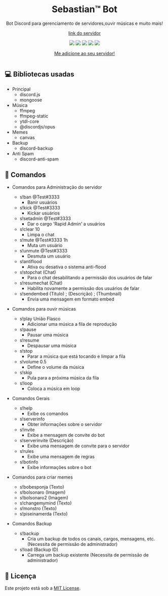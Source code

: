 <h1 align="center">Sebastian™ Bot</h1>
<p align="center">Bot Discord para gerenciamento de servidores,ouvir músicas e muito mais!</p>
<p align="center"><a href="https://discord.gg/dR4k3WTUjX">link do servidor</a></p>
<p align="center">
    <a href="https://discord.gg/dR4k3WTUjX"><img src="https://img.shields.io/discord/704882848364101763"></a>
    <img src="https://img.shields.io/github/repo-size/ReddyyZ/Rapid">
    <img src="https://img.shields.io/github/issues/ReddyyZ/Rapid">
    <img src="https://img.shields.io/github/license/ReddyyZ/Rapid">
    <img src="https://img.shields.io/badge/node-14.2.0-green">
</p>
<p align="center">
    <a href="https://discord.com/api/oauth2/authorize?client_id=855280582018465833&permissions=8&scope=bot" target="_blank">Me adicione ao seu servidor!</a>
</p>
<p align="center">
    <a href="\">
    <img src="https://ostops.net/wp-content/uploads/2021/03/os-melhores-bots-de-musica-para-o-discord.png" alt="" />
</a>
</p>

## :computer: Bibliotecas usadas
- Principal
    - discord.js
    - mongoose
- Música
    - ffmpeg
    - ffmpeg-static
    - ytdl-core
    - @discordjs/opus
- Memes
    - canvas
- Backup
    - discord-backup
- Anti Spam
    - discord-anti-spam

## :pencil: Comandos
- Comandos para Administração do servidor
    - s!ban @Test#3333
        - Banir usuários
    - s!kick @Test#3333
        - Kickar usuários
    - s!setadmin @Test#3333
        - Dar o cargo 'Rapid Admin' a usuários
    - s!clear 10
        - Limpa o chat
    - s!mute @Test#3333 1h
        - Muta um usuário
    - s!unmute @Test#3333
        - Desmuta um usuário
    - s!antiflood
        - Ativa ou desativa o sistema anti-flood
    - s!stopchat (Chat)
        - Para o chat desabilitando a permissão dos usuários de falar
    - s!resumechat (Chat)
        - Habilita novamente a permissão dos usuários de falar
    - s!sendembed (Título) ; (Descrição) ; (Thumbnail)
        - Envia uma mensagem em formato embed
        
- Comandos para ouvir músicas
    - s!play União Flasco
        - Adicionar uma música a fila de reprodução
    - s!pause
        - Pausar uma música
    - s!resume
        - Despausar uma música
    - s!stop
        - Parar a música que está tocando e limpar a fila
    - s!volume 0.5
        - Define o volume da música
    - s!skip
        - Pula para a próxima música da fila
    - s!loop
        - Coloca a música em loop

- Comandos Gerais
    - s!help
        - Exibe os comandos
    - s!serverinfo
        - Obter informações sobre o servidor
    - s!invite
        - Exibe a mensagem de convite do bot
    - s!serverinvite (Descrição)
        - Exibe uma mensagem de convite para o servidor
    - s!rules
        - Exibe uma mensagem de regras
    - s!botinfo
        - Exibe informações sobre o bot

- Comandos para criar memes
    - s!bobesponja (Texto)
    - s!bolsonaro (Imagem)
    - s!bolsonaro2 (Imagem)
    - s!changemymind (Texto)
    - s!monstro (Texto)
    - s!piseinamerda (Texto)

- Comandos Backup
    - s!backup
        - Cria um backup de todos os canais, cargos, mensagens, etc. (Necessita de permissão de administrador)
    - s!load (Backup ID)
        - Carrega um backup existente (Necessita de permissão de administrador)

## :page_facing_up: Licença
Este projeto está sob a [MIT License](LICENSE).
